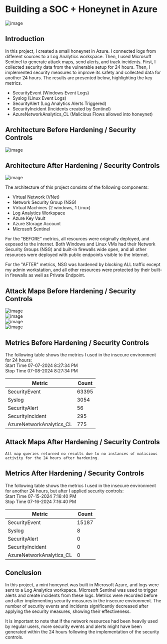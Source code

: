 # Building a SOC + Honeynet in Azure
![image](https://github.com/user-attachments/assets/ba017083-0601-4069-8de3-cabb5c5474d8)


## Introduction

In this project, I created a small honeynet in Azure. I connected logs from different sources to a Log Analytics workspace. Then, I used Microsoft Sentinel to generate attack maps, send alerts, and track incidents. First, I collected security data from the vulnerable setup for 24 hours. Then, I implemented security measures to improve its safety and collected data for another 24 hours. The results are presented below, highlighting the key metrics.

- SecurityEvent (Windows Event Logs)
- Syslog (Linux Event Logs)
- SecurityAlert (Log Analytics Alerts Triggered)
- SecurityIncident (Incidents created by Sentinel)
- AzureNetworkAnalytics_CL (Malicious Flows allowed into honeynet)

## Architecture Before Hardening / Security Controls
![image](https://github.com/user-attachments/assets/f527f2f2-27b2-4469-81a5-cd7a26078e90)


## Architecture After Hardening / Security Controls
![image](https://github.com/user-attachments/assets/80a9cf6a-6ba3-4e43-9562-7034d55a7660)


The architecture of this project consists of the following components:

- Virtual Network (VNet)
- Network Security Group (NSG)
- Virtual Machines (2 windows, 1 Linux)
- Log Analytics Workspace
- Azure Key Vault
- Azure Storage Account
- Microsoft Sentinel

For the "BEFORE" metrics, all resources were originally deployed, and exposed to the internet. Both Windows and Linux VMs had their Network Security Groups (NSG) and built-in firewalls wide open, and all other resources were deployed with public endpoints visible to the Internet.

For the "AFTER" metrics, NSG was hardened by blocking ALL traffic except my admin workstation, and all other resources were protected by their built-in firewalls as well as Private Endpoint.

## Attack Maps Before Hardening / Security Controls
![image](https://github.com/user-attachments/assets/ea84c954-caf2-4f39-951b-583f579d041a)<br> 
![image](https://github.com/user-attachments/assets/1675b551-5b89-4d80-b8a0-ab9985ccb822)<br>
![image](https://github.com/user-attachments/assets/2d732bef-8828-4138-9cd5-94438d4c12f1)<br>
![image](https://github.com/user-attachments/assets/490091ab-85c5-4136-892a-52b01cf8d085)<br>

## Metrics Before Hardening / Security Controls

The following table shows the metrics I used in the insecure environment for 24 hours:
<br/> Start Time 07-07-2024 8:27:34 PM
<br/>Stop Time 07-08-2024 8:27:34 PM

| Metric                   | Count
| ------------------------ | -----
| SecurityEvent            | 63395
| Syslog                   | 3054
| SecurityAlert            | 56
| SecurityIncident         | 295
| AzureNetworkAnalytics_CL | 775

## Attack Maps After Hardening / Security Controls

```All map queries returned no results due to no instances of malicious activity for the 24 hours after hardening.```

## Metrics After Hardening / Security Controls

The following table shows the metrics I used in the insecure environment for another 24 hours, but after I applied security controls:
<br/> Start Time 07-15-2024 7:16:40 PM
<br/>Stop Time 07-16-2024 7:16:40 PM

| Metric                   | Count
| ------------------------ | -----
| SecurityEvent            | 15187
| Syslog                   | 8
| SecurityAlert            | 0
| SecurityIncident         | 0
| AzureNetworkAnalytics_CL | 0

## Conclusion

In this project, a mini honeynet was built in Microsoft Azure, and logs were sent to a Log Analytics workspace. Microsoft Sentinel was used to trigger alerts and create incidents from these logs. Metrics were recorded before and after implementing security measures in the insecure environment. The number of security events and incidents significantly decreased after applying the security measures, showing their effectiveness.

It is important to note that if the network resources had been heavily used by regular users, more security events and alerts might have been generated within the 24 hours following the implementation of the security controls.
